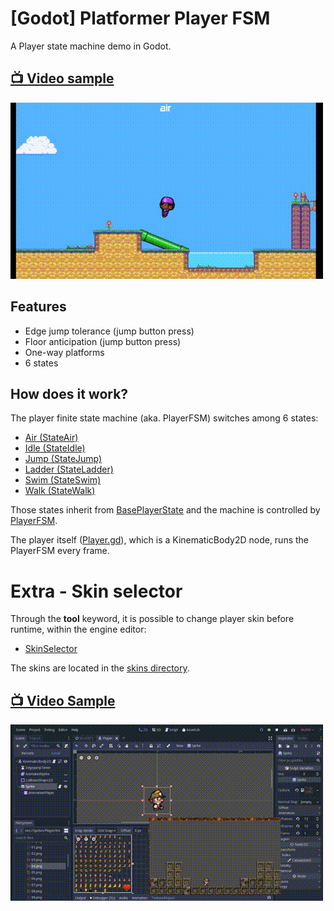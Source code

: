 # [Godot] Platformer Player FSM
A Player state machine demo in Godot.

## [:tv: Video sample](http://www.youtube.com/watch?v=L62vRaYsDRw)
[![Preview image failed to load!](github/preview.gif)](http://www.youtube.com/watch?v=L62vRaYsDRw)

## Features
 - Edge jump tolerance (jump button press)
 - Floor anticipation (jump button press)
 - One-way platforms
 - 6 states

## How does it work?
The player finite state machine (aka. PlayerFSM) switches among 6 states:
 - [Air (StateAir)](godot/Scenes/Player/StateAir.gd)
 - [Idle (StateIdle)](godot/Scenes/Player/StateIdle.gd)
 - [Jump (StateJump)](godot/Scenes/Player/StateJump.gd)
 - [Ladder (StateLadder)](godot/Scenes/Player/StateLadder.gd)
 - [Swim (StateSwim)](godot/Scenes/Player/StateSwim.gd)
 - [Walk (StateWalk)](godot/Scenes/Player/StateWalk.gd)

Those states inherit from [BasePlayerState](godot/Scenes/Player/BasePlayerState.gd) and the machine is controlled by [PlayerFSM](godot/Scenes/Player/PlayerFSM.gd).

The player itself ([Player.gd](godot/Scenes/Player/Player.gd)), which is a KinematicBody2D node, runs the PlayerFSM every frame.

# Extra - Skin selector
Through the **tool** keyword, it is possible to change player skin before runtime, within the engine editor:
 - [SkinSelector](godot/Scenes/Player/SkinSelector.gd)

The skins are located in the [skins directory](godot/Sprites/Player).

## [:tv: Video Sample](http://www.youtube.com/watch?v=3_7PjK7vzG4)
[![Preview image failed to load!](github/extra.gif)](http://www.youtube.com/watch?v=3_7PjK7vzG4)
